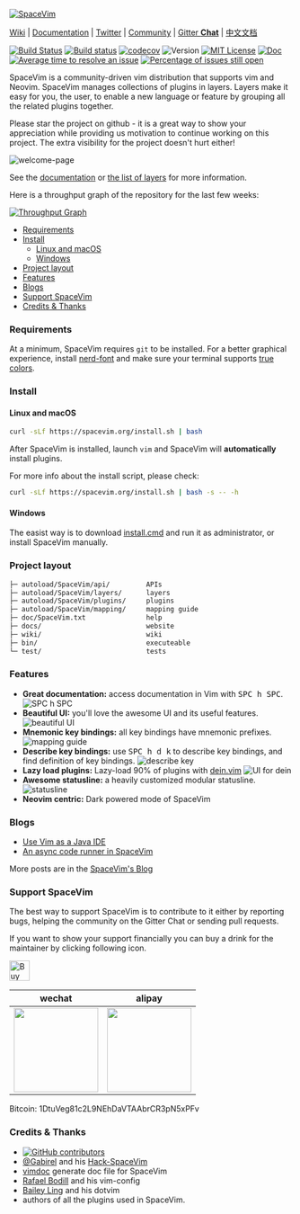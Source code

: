 [![SpaceVim](https://spacevim.org/logo.png)](https://spacevim.org)

[Wiki](https://github.com/SpaceVim/SpaceVim/wiki) \|
[Documentation](http://spacevim.org/documentation/) \|
[Twitter](https://twitter.com/SpaceVim) \|
[Community](https://spacevim.org/community/) \|
[Gitter **Chat**](https://gitter.im/SpaceVim/SpaceVim) \|
[中文文档](http://spacevim.org/README_zh_cn/)

[![Build Status](https://travis-ci.org/SpaceVim/SpaceVim.svg?branch=dev)](https://travis-ci.org/SpaceVim/SpaceVim)
[![Build status](https://ci.appveyor.com/api/projects/status/eh3t5oph70abp665/branch/dev?svg=true)](https://ci.appveyor.com/project/wsdjeg/spacevim/branch/dev)
[![codecov](https://codecov.io/gh/SpaceVim/SpaceVim/branch/dev/graph/badge.svg)](https://codecov.io/gh/SpaceVim/SpaceVim/branch/dev)
![Version](https://img.shields.io/badge/version-0.6.0--dev-FF00CC.svg)
[![MIT License](https://img.shields.io/badge/license-MIT-blue.svg)](LICENSE)
[![Doc](https://img.shields.io/badge/doc-%3Ah%20SpaceVim-orange.svg)](doc/SpaceVim.txt)
[![Average time to resolve an issue](http://isitmaintained.com/badge/resolution/SpaceVim/SpaceVim.svg)](http://isitmaintained.com/project/SpaceVim/SpaceVim "Average time to resolve an issue")
[![Percentage of issues still open](http://isitmaintained.com/badge/open/SpaceVim/SpaceVim.svg)](http://isitmaintained.com/project/SpaceVim/SpaceVim "Percentage of issues still open")

SpaceVim is a community-driven vim distribution that supports vim and Neovim.  SpaceVim manages collections of plugins in layers.  Layers make it easy for you, the user, to enable a new language or feature by grouping all the related plugins together.

Please star the project on github - it is a great way to show your appreciation while providing us motivation to continue working on this project.  The extra visibility for the project doesn't hurt either!

![welcome-page](https://user-images.githubusercontent.com/13142418/33793078-3446cb6e-dc76-11e7-9998-376a355557a4.png)

See the [documentation](https://spacevim.org/documentation) or [the list of layers](http://spacevim.org/layers/) for more information.

Here is a throughput graph of the repository for the last few weeks:

[![Throughput Graph](https://graphs.waffle.io/SpaceVim/SpaceVim/throughput.svg)](https://waffle.io/SpaceVim/SpaceVim/metrics/throughput)

<!-- vim-markdown-toc GFM -->

- [Requirements](#requirements)
- [Install](#install)
  - [Linux and macOS](#linux-and-macos)
  - [Windows](#windows)
- [Project layout](#project-layout)
- [Features](#features)
- [Blogs](#blogs)
- [Support SpaceVim](#support-spacevim)
- [Credits & Thanks](#credits--thanks)

<!-- vim-markdown-toc -->

### Requirements

At a minimum, SpaceVim requires `git` to be installed.  For a better graphical experience, install [nerd-font](https://github.com/ryanoasis/nerd-fonts) and make sure your terminal supports [true colors](https://gist.github.com/XVilka/8346728).

### Install

#### Linux and macOS

```bash
curl -sLf https://spacevim.org/install.sh | bash
```

After SpaceVim is installed, launch `vim` and SpaceVim will **automatically** install plugins.

For more info about the install script, please check:

```bash
curl -sLf https://spacevim.org/install.sh | bash -s -- -h
```

#### Windows

The easist way is to download [install.cmd](https://spacevim.org/install.cmd) and run it as administrator, or install SpaceVim manually.

### Project layout

```txt
├─ autoload/SpaceVim/api/         APIs
├─ autoload/SpaceVim/layers/      layers
├─ autoload/SpaceVim/plugins/     plugins
├─ autoload/SpaceVim/mapping/     mapping guide
├─ doc/SpaceVim.txt               help
├─ docs/                          website
├─ wiki/                          wiki
├─ bin/                           executeable
└─ test/                          tests
```

### Features

- **Great documentation:** access documentation in Vim with <kbd>SPC h SPC</kbd>.
  ![SPC h SPC](https://user-images.githubusercontent.com/13142418/31620230-48b53eea-b2c9-11e7-90d0-b717878875d4.gif)
- **Beautiful UI:** you'll love the awesome UI and its useful features.
  ![beautiful UI](https://user-images.githubusercontent.com/13142418/33804722-bc241f50-dd70-11e7-8dd8-b45827c0019c.png)
- **Mnemonic key bindings:** all key bindings have mnemonic prefixes.
  ![mapping guide](https://user-images.githubusercontent.com/13142418/31550099-c8173ff8-b062-11e7-967e-6378a9c3b467.gif)
- **Describe key bindings:** use <kbd>SPC h d k</kbd> to describe key bindings, and find definition of key bindings.
  ![describe key](https://user-images.githubusercontent.com/13142418/33804739-52dbc498-dd71-11e7-97e5-ed0fa6ec1719.gif)
- **Lazy load plugins:** Lazy-load 90% of plugins with [dein.vim](https://github.com/Shougo/dein.vim)
  ![UI for dein](https://user-images.githubusercontent.com/13142418/31309093-36c01150-abb3-11e7-836c-3ad406bdd71a.gif)
- **Awesome statusline:** a heavily customized modular statusline.
  ![statusline](https://user-images.githubusercontent.com/13142418/33804880-b9177142-dd73-11e7-82d5-1780dc27e7e3.png)
- **Neovim centric:** Dark powered mode of SpaceVim

### Blogs

- [Use Vim as a Java IDE](http://spacevim.org/use-vim-as-a-java-ide/)
- [An async code runner in SpaceVim](http://spacevim.org/async-code-runner-in-SpaceVim/)

More posts are in the [SpaceVim's Blog](https://spacevim.org/blog/)

### Support SpaceVim

The best way to support SpaceVim is to contribute to it either by reporting bugs, helping the community on the Gitter Chat or sending pull requests.

If you want to show your support financially you can buy a drink for the maintainer by clicking following icon.

<a href='https://ko-fi.com/A538L6H' target='_blank'><img height='36' style='border:0px;height:36px;' src='https://az743702.vo.msecnd.net/cdn/kofi4.png?v=f' border='0' alt='Buy Me a Coffee at ko-fi.com' /></a>

| wechat                                                                   | alipay                                                                     |
| ------------------------------------------------------------------------ | -------------------------------------------------------------------------- |
| <img src="https://spacevim.org/img/weixin.png" height="150" width="150"> | <img src="https://spacevim.org/img/zhifubao.png" height="150" width="150"> |

Bitcoin: 1DtuVeg81c2L9NEhDaVTAAbrCR3pN5xPFv

### Credits & Thanks

- [![GitHub contributors](https://img.shields.io/github/contributors/SpaceVim/SpaceVim.svg)](https://github.com/SpaceVim/SpaceVim/graphs/contributors)
- [@Gabirel](https://github.com/Gabirel) and his [Hack-SpaceVim](https://github.com/Gabirel/Hack-SpaceVim)
- [vimdoc](https://github.com/google/vimdoc) generate doc file for SpaceVim
- [Rafael Bodill](https://github.com/rafi) and his vim-config
- [Bailey Ling](https://github.com/bling) and his dotvim
- authors of all the plugins used in SpaceVim.

<!-- vim:set nowrap: -->
